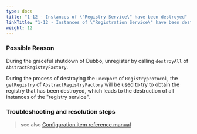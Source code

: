 ```yaml
---
type: docs
title: "1-12 - Instances of \"Registry Service\" have been destroyed"
linkTitle: "1-12 - Instances of \"Registration Service\" have been destroyed"
weight: 12
---
```


### Possible Reason
During the graceful shutdown of Dubbo, unregister by calling `destroyAll` of `AbstractRegistryFactory`.

During the process of destroying the `unexport` of `Registryprotocol`, the `getRegistry` of `AbstractRegistryFactory` will be used to try to obtain the registry that has been destroyed, which leads to the destruction of all instances of the "registry service".

### Troubleshooting and resolution steps
> see also
[Configuration item reference manual](/zh-cn/overview/mannual/java-sdk/reference-manual/config/properties/)
